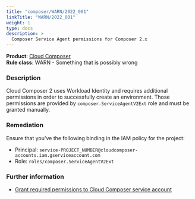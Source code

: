 ```yaml
---
title: "composer/WARN/2022_001"
linkTitle: "WARN/2022_001"
weight: 1
type: docs
description: >
  Composer Service Agent permissions for Composer 2.x
---
```


**Product**: [Cloud Composer](https://cloud.google.com/composer)\
**Rule class**: WARN - Something that is possibly wrong

### Description

Cloud Composer 2 uses Workload Identity and requires additional permissions in
order to successfully create an environment. Those permissions are provided by
`composer.ServiceAgentV2Ext` role and must be granted manually.

### Remediation

Ensure that you've the following binding in the IAM policy for the project:

- Principal: `service-PROJECT_NUMBER@cloudcomposer-accounts.iam.gserviceaccount.com`
- Role: `roles/composer.ServiceAgentV2Ext`

### Further information
- [Grant required permissions to Cloud Composer service account](https://cloud.google.com/composer/docs/composer-2/create-environments#grant-permissions)
